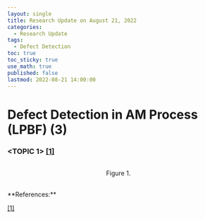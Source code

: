 ```yaml
---
layout: single
title: Research Update on August 21, 2022
categories: 
  - Research Update
tags:       
  - Defect Detection
toc: true
toc_sticky: true
use_math: true
published: false
lastmod: 2022-08-21 14:00:00
---
```


# Defect Detection in AM Process (LPBF) (3)


### <TOPIC 1> <b id="a1">[[1]](#f1)</b>

![]()
<p align="center"> Figure 1.  </p>



<br/>
**References:**

<b id="f1"></b>[[1]](#a1) 
